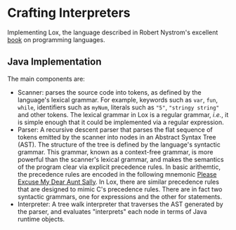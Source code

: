 # Crafting Interpreters
Implementing Lox, the language described in Robert Nystrom's excellent [book](https://craftinginterpreters.com/) on programming languages.

## Java Implementation
The main components are:
- Scanner: parses the source code into tokens, as defined by the language's lexical grammar. For example, keywords such as `var`, `fun`, `while`, identifiers such as `myNum`, literals such as `"5"`, `"stringy string"` and other tokens. The lexical grammar in Lox is a regular grammar, _i.e._, it is simple enough that it could be implemented via a regular expression.
- Parser: A recursive descent parser that parses the flat sequence of tokens emitted by the scanner into nodes in an Abstract Syntax Tree (AST). The structure of the tree is defined by the language's syntactic grammar. This grammar, known as a context-free grammar, is more powerful than the scanner's lexical grammar, and makes the semantics of the program clear via explicit precedence rules. In basic arithemtic, the precedence rules are encoded in the following mnemonic [Please Excuse My Dear Aunt Sally](https://en.wikipedia.org/wiki/Order_of_operations#Mnemonics). In Lox, there are similar precedence rules that are designed to mimic C's precedence rules. There are in fact two syntactic grammars, one for expressions and the other for statements.
- Interpreter: A tree walk interpreter that traverses the AST generated by the parser, and evaluates "interprets" each node in terms of Java runtime objects.
